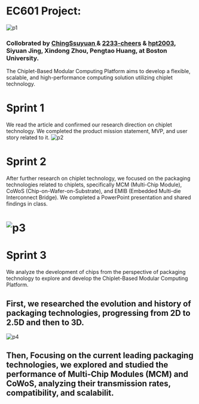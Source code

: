 # EC601 Project:
![p1](https://github.com/ChingSsuyuan/EC601-project/blob/429dd63ed9b0cf09f26b83e3cb78eb2cb8323f84/Resources/picture1.png)

### Collobrated by [ChingSsuyuan ](https://github.com/ChingSsuyuan) & [2233-cheers](https://github.com/2233-cheers) & [ hpt2003](https://github.com/hpt2003), Siyuan Jing,  Xindong Zhou, Pengtao Huang, at Boston University.

The Chiplet-Based Modular Computing Platform aims to develop a flexible, scalable, and high-performance computing solution utilizing chiplet technology. 

# Sprint 1
We read the article and confirmed our research direction on chiplet technology. We completed the product mission statement, MVP, and user story related to it.
![p2](https://github.com/ChingSsuyuan/EC601-Project/blob/9f59ebe5ce0c2d8a38db6475c3c0ebde55e84a49/Resources/picture2.png)
# Sprint 2
After further research on chiplet technology, we focused on the packaging technologies related to chiplets, specifically MCM (Multi-Chip Module), CoWoS (Chip-on-Wafer-on-Substrate), and EMIB (Embedded Multi-die Interconnect Bridge). We completed a PowerPoint presentation and shared findings in class.


# ![p3](https://github.com/ChingSsuyuan/EC601-Project/blob/c6b0086c96a1277f40920a834be32a060a716c10/Resources/picture3.png)

# Sprint 3
We analyze the development of chips from the perspective of packaging technology to explore and develop the Chiplet-Based Modular Computing Platform.

## First, we researched the evolution and history of packaging technologies, progressing from 2D to 2.5D and then to 3D.
![p4](https://github.com/ChingSsuyuan/EC601-Project/blob/c3c4af32fe8dd092068804cba2ffa5fe11412c2d/Resources/picture4.png)

## Then, Focusing on the current leading packaging technologies, we explored and studied the performance of Multi-Chip Modules (MCM) and CoWoS, analyzing their transmission rates, compatibility, and scalabilit.
